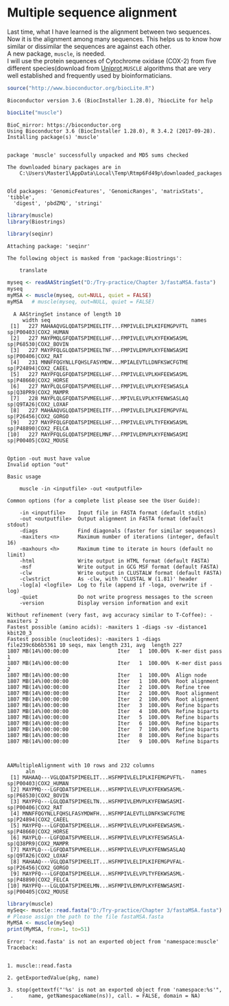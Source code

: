 
# Multiple sequence alignment
Last time, what I have learned is the alignment between two sequences. Now it is the alignment among many sequences. This helps us to know how similar or dissimilar the sequences are against each other. <br>
A new package, `muscle`, is needed.<br>
I will use the protein sequences of Cytochrome oxidase (COX-2) from five different species(download from [Uniprot](http://www.uniprot.org/).`MUSCLE` algorithms that are very well established and frequently used by bioinformaticians.


```R
source("http://www.bioconductor.org/biocLite.R")
```

    Bioconductor version 3.6 (BiocInstaller 1.28.0), ?biocLite for help
    


```R
biocLite("muscle")
```

    BioC_mirror: https://bioconductor.org
    Using Bioconductor 3.6 (BiocInstaller 1.28.0), R 3.4.2 (2017-09-28).
    Installing package(s) 'muscle'
    

    package 'muscle' successfully unpacked and MD5 sums checked
    
    The downloaded binary packages are in
    	C:\Users\Master1\AppData\Local\Temp\Rtmp6Fd49p\downloaded_packages
    

    Old packages: 'GenomicFeatures', 'GenomicRanges', 'matrixStats', 'tibble',
      'digest', 'pbdZMQ', 'stringi'
    


```R
library(muscle)
library(Biostrings)
```


```R
library(seqinr)
```

    
    Attaching package: 'seqinr'
    
    The following object is masked from 'package:Biostrings':
    
        translate
    
    


```R
myseq <- readAAStringSet("D:/Try-practice/Chapter 3/fastaMSA.fasta")
myseq
myMSA <- muscle(myseq, out=NULL, quiet = FALSE)
myMSA   # muscle(myseq, out=NULL, quiet = FALSE)
```


      A AAStringSet instance of length 10
         width seq                                              names               
     [1]   227 MAHAAQVGLQDATSPIMEELITF...FMPIVLELIPLKIFEMGPVFTL sp|P00403|COX2_HUMAN
     [2]   227 MAYPMQLGFQDATSPIMEELLHF...FMPIVLELVPLKYFEKWSASML sp|P68530|COX2_BOVIN
     [3]   227 MAYPFQLGLQDATSPIMEELTNF...FMPIVLEMVPLKYFENWSASMI sp|P00406|COX2_RAT
     [4]   231 MNNFFQGYNLLFQHSLFASYMDW...MPIALEVTLLDNFKSWCFGTME sp|P24894|COX2_CAEEL
     [5]   227 MAYPFQLGFQDATSPIMEELLHF...FMPIVLELVPLKHFEEWSASML sp|P48660|COX2_HORSE
     [6]   227 MAYPLQLGFQDATSPVMEELLHF...FMPIVLELVPLKYFESWSASLA sp|Q38PR9|COX2_MAMPR
     [7]   228 MAYPLQLGFQDATSPVMEELLHF...MPIVLELVPLKYFENWSASLAQ sp|Q9TA26|COX2_LOXAF
     [8]   227 MAHAAQVGLQDATSPIMEELITF...FMPIVLELIPLKIFEMGPVFAL sp|P26456|COX2_GORGO
     [9]   227 MAYPFQLGFQDATSPIMEELLHF...FMPIVLELVPLTYFEKWSASML sp|P48890|COX2_FELCA
    [10]   227 MAYPFQLGLQDATSPIMEELMNF...FMPIVLEMVPLKYFENWSASMI sp|P00405|COX2_MOUSE


    Option -out must have value
    Invalid option "out"
    
    Basic usage
    
        muscle -in <inputfile> -out <outputfile>
    
    Common options (for a complete list please see the User Guide):
    
        -in <inputfile>    Input file in FASTA format (default stdin)
        -out <outputfile>  Output alignment in FASTA format (default stdout)
        -diags             Find diagonals (faster for similar sequences)
        -maxiters <n>      Maximum number of iterations (integer, default 16)
        -maxhours <h>      Maximum time to iterate in hours (default no limit)
        -html              Write output in HTML format (default FASTA)
        -msf               Write output in GCG MSF format (default FASTA)
        -clw               Write output in CLUSTALW format (default FASTA)
        -clwstrict         As -clw, with 'CLUSTAL W (1.81)' header
        -log[a] <logfile>  Log to file (append if -loga, overwrite if -log)
        -quiet             Do not write progress messages to the screen
        -version           Display version information and exit
    
    Without refinement (very fast, avg accuracy similar to T-Coffee): -maxiters 2
    Fastest possible (amino acids): -maxiters 1 -diags -sv -distance1 kbit20_3
    Fastest possible (nucleotides): -maxiters 1 -diags
    file239c6b6b5361 10 seqs, max length 231, avg  length 227
    1807 MB(14%)00:00:00                Iter   1  100.00%  K-mer dist pass 1
    1807 MB(14%)00:00:00                Iter   1  100.00%  K-mer dist pass 2
    1807 MB(14%)00:00:00                Iter   1  100.00%  Align node
    1807 MB(14%)00:00:00                Iter   1  100.00%  Root alignment
    1807 MB(14%)00:00:00                Iter   2  100.00%  Refine tree
    1807 MB(14%)00:00:00                Iter   2  100.00%  Root alignment
    1807 MB(14%)00:00:00                Iter   2  100.00%  Root alignment
    1807 MB(14%)00:00:00                Iter   3  100.00%  Refine biparts
    1807 MB(14%)00:00:00                Iter   4  100.00%  Refine biparts
    1807 MB(14%)00:00:00                Iter   5  100.00%  Refine biparts
    1807 MB(14%)00:00:00                Iter   6  100.00%  Refine biparts
    1807 MB(14%)00:00:00                Iter   7  100.00%  Refine biparts
    1807 MB(14%)00:00:00                Iter   8  100.00%  Refine biparts
    1807 MB(14%)00:00:00                Iter   9  100.00%  Refine biparts



    AAMultipleAlignment with 10 rows and 232 columns
          aln                                                   names               
     [1] MAHAAQ---VGLQDATSPIMEELIT...HSFMPIVLELIPLKIFEMGPVFTL- sp|P00403|COX2_HUMAN
     [2] MAYPMQ---LGFQDATSPIMEELLH...HSFMPIVLELVPLKYFEKWSASML- sp|P68530|COX2_BOVIN
     [3] MAYPFQ---LGLQDATSPIMEELTN...HSFMPIVLEMVPLKYFENWSASMI- sp|P00406|COX2_RAT
     [4] MNNFFQGYNLLFQHSLFASYMDWFH...HSFMPIALEVTLLDNFKSWCFGTME sp|P24894|COX2_CAEEL
     [5] MAYPFQ---LGFQDATSPIMEELLH...HSFMPIVLELVPLKHFEEWSASML- sp|P48660|COX2_HORSE
     [6] MAYPLQ---LGFQDATSPVMEELLH...HSFMPIVLELVPLKYFESWSASLA- sp|Q38PR9|COX2_MAMPR
     [7] MAYPLQ---LGFQDATSPVMEELLH...HSFMPIVLELVPLKYFENWSASLAQ sp|Q9TA26|COX2_LOXAF
     [8] MAHAAQ---VGLQDATSPIMEELIT...HSFMPIVLELIPLKIFEMGPVFAL- sp|P26456|COX2_GORGO
     [9] MAYPFQ---LGFQDATSPIMEELLH...HSFMPIVLELVPLTYFEKWSASML- sp|P48890|COX2_FELCA
    [10] MAYPFQ---LGLQDATSPIMEELMN...HSFMPIVLEMVPLKYFENWSASMI- sp|P00405|COX2_MOUSE



```R
library(muscle)
mySeq<- muscle::read.fasta("D:/Try-practice/Chapter 3/fastaMSA.fasta")
# Please assign the path to the file fastaMSA.fasta
MyMSA <- muscle(mySeq)
print(MyMSA, from=1, to=51)
```


    Error: 'read.fasta' is not an exported object from 'namespace:muscle'
    Traceback:
    

    1. muscle::read.fasta

    2. getExportedValue(pkg, name)

    3. stop(gettextf("'%s' is not an exported object from 'namespace:%s'", 
     .     name, getNamespaceName(ns)), call. = FALSE, domain = NA)



```R

```

